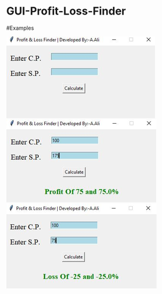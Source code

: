 # GUI-Profit-Loss-Finder

#Examples
>
![Software UI](https://github.com/Sayyednaa/GUI-Profit-Loss-Finder/blob/main/src/image.JPG?raw=true?)
![Software UI](https://github.com/Sayyednaa/GUI-Profit-Loss-Finder/blob/main/src/Profit.JPG?raw=true?)
![Software UI](https://github.com/Sayyednaa/GUI-Profit-Loss-Finder/blob/main/src/Loss.JPG?raw=true?)
